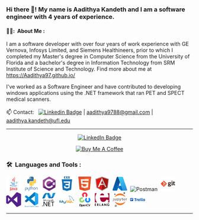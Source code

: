 ### Hi there 👋! My name is Aadithya Kandeth and I am a software engineer with 4 years of experience.

<!--
**Aadithya97/Aadithya97** is a ✨ _special_ ✨ repository because its `README.md` (this file) appears on your GitHub profile.

Here are some ideas to get you started:

- 🔭 I’m currently working on ...
- 🌱 I’m currently learning ...
- 👯 I’m looking to collaborate on ...
- 🤔 I’m looking for help with ...
- 💬 Ask me about ...
- 📫 How to reach me: ...
- 😄 Pronouns: ...
- ⚡ Fun fact: ...
-->

#### 👨‍💻: &nbsp;About Me :

I am a software developer with over four years of work experience with GE Vernova, Infosys Limited, and Siemens Healthineers, prior to which I completed my Master's degree in Computer Science from the University of Florida and a bachelor's degree in Information Technology from SRM Institute of Science and Technology. Find more about me at https://Aadithya97.github.io/

I've worked as a Software Engineer and have contributed to developing windows applications using the .NET framework that ran PET and SPECT medical scanners. <br><br>
📫 Contact: &nbsp; [![Linkedin Badge](https://img.shields.io/badge/-AadithyaKandeth-blue?style=flat&logo=Linkedin&logoColor=white)](https://www.linkedin.com/in/aadithya-kandeth) | aadithya9788@gmail.com | aadithya.kandeth@ufl.edu

---

<p align="center">
<a href="https://www.linkedin.com/in/aadithya-kandeth"><img src="https://img.shields.io/badge/LinkedIn-blue?style=for-the-badge&logo=linkedin&logoColor=white" alt="LinkedIn Badge"></a>
</p>
<p align="center">
<a href="https://www.buymeacoffee.com/aadithya" target="_blank"><img src="https://cdn.buymeacoffee.com/buttons/default-orange.png" alt="Buy Me A Coffee" height="41" width="174"></a>
</p>

### 🛠 &nbsp;Languages and Tools :

<p>
<img src="https://github.com/devicons/devicon/blob/master/icons/java/java-original-wordmark.svg" title="Java" alt="Java" width="40" height="40"/>&nbsp;
<img src="https://github.com/devicons/devicon/blob/master/icons/python/python-original-wordmark.svg" title="Python" alt="Python" width="40" height="40"/>&nbsp;
<img src="https://github.com/devicons/devicon/blob/master/icons/csharp/csharp-original.svg" title="C#" alt="C#" width="40" height="40"/>&nbsp;
<img src="https://github.com/devicons/devicon/blob/master/icons/css3/css3-plain-wordmark.svg"  title="CSS3" alt="CSS" width="40" height="40"/>&nbsp;
<img src="https://github.com/devicons/devicon/blob/master/icons/html5/html5-original.svg" title="HTML5" alt="HTML" width="40" height="40"/>&nbsp;
<img src="https://github.com/devicons/devicon/blob/master/icons/angularjs/angularjs-original.svg" title="Angular" alt="Angular" width="40" height="40"/>&nbsp;
<img src="https://github.com/devicons/devicon/blob/master/icons/azure/azure-original.svg" title="Azure" alt="Azure" width="40" height="40"/>&nbsp;
<img src="https://www.vectorlogo.zone/logos/getpostman/getpostman-icon.svg" title="Postman"  alt="Postman" width="40" height="40"/>&nbsp;
<img src="https://github.com/devicons/devicon/blob/master/icons/git/git-original-wordmark.svg" title="Git" **alt="Git" width="40" height="40"/>&nbsp;
<img src="https://github.com/devicons/devicon/blob/master/icons/visualstudio/visualstudio-plain.svg" title="VisualStudio" **alt="VisualStudio" width="40" height="40"/>&nbsp;
<img src="https://github.com/devicons/devicon/blob/master/icons/vscode/vscode-original-wordmark.svg" title="VsCode" **alt="VsCode" width="40" height="40"/>&nbsp;
<img src="https://github.com/devicons/devicon/blob/master/icons/dot-net/dot-net-original-wordmark.svg" title="DotNet" **alt="VsCode" width="40" height="40"/>&nbsp;
<img src="https://github.com/devicons/devicon/blob/master/icons/mysql/mysql-original-wordmark.svg" title="SQL" **alt="VsCode" width="40" height="40"/>&nbsp;
<img src="https://github.com/devicons/devicon/blob/master/icons/opencv/opencv-original-wordmark.svg" title="OpenCV" **alt="VsCode" width="40" height="40"/>&nbsp;
<img src="https://github.com/devicons/devicon/blob/master/icons/erlang/erlang-original-wordmark.svg" title="Distributed Computing" **alt="VsCode" width="40" height="40"/>&nbsp;
<img src="https://github.com/devicons/devicon/blob/master/icons/jupyter/jupyter-original-wordmark.svg" title="Jupyter Notebooks" **alt="VsCode" width="40" height="40"/>&nbsp;
<img src="https://github.com/devicons/devicon/blob/master/icons/trello/trello-plain-wordmark.svg" title="Trello" **alt="VsCode" width="40" height="40"/>&nbsp;
</p>

---
